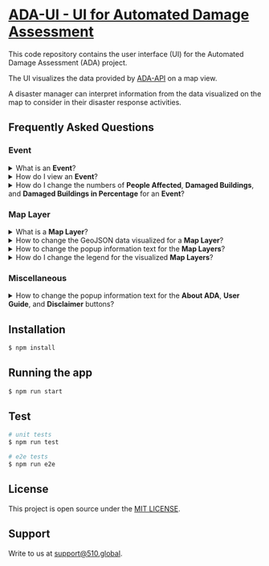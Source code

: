 # [ADA-UI - UI for Automated Damage Assessment](https://ada.510.global/)

This code repository contains the user interface (UI) for the Automated Damage Assessment (ADA) project.

The UI visualizes the data provided by [ADA-API](https://github.com/rodekruis/ADA-API) on a map view.

A disaster manager can interpret information from the data visualized on the map to consider in their disaster response activities.

## Frequently Asked Questions

### Event

<details>
  <summary>What is an <b>Event</b>?</summary>
  <ul><li>An <b>Event</b> refers to a disaster event anywhere in the world. An event can be caused by conflicts, accidents, or nature. Event information can be <b>Restricted</b> (protected by an <b>Event Access Code</b>) or <b>Public</b> (accessible to anyone). An event is identified by an <b>Event Marker</b> on the <a href="https://ada.510.global/events">World View</a> map.</li></ul>
</details>

<details>
  <summary>How do I view an <b>Event</b>?</summary>
  <ul>
  <li>Click on the <b>Event Marker</b> to open the <b>Event Popup</b>.</li>
  <li>If the <b>Event</b> is <b>Public</b>, the <b>View Event</b> button will be clickable.</li>
  <li>If the <b>Event</b> is <b>Restricted</b>, type in the <b>Event Access Code</b>.</li>
  <li>Click on the <b>View Event</b> button.</li>
  <li>The application will show the <b>Event View</b> map.</li>
  </ul>
</details>

<details>
  <summary>How do I change the numbers of <b>People Affected</b>, <b>Damaged Buildings</b>, and <b>Damaged Buildings in Percentage</b> for an <b>Event</b>?</summary>
  <ul>
  <li>If you refer to the <b>Total Statistics</b> on the left side of the application which are shown under the <b>About ADA</b>, <b>User Guide</b>, and <b>Disclaimer</b> buttons,</li>
  <ul>
  <li>These numbers are from <code><a href="https://ada.510.global/api/swagger/#/event/EventController_findOne">GET /api/events/{id}</a></code>.</li>
  <li>To change these numbers, use <code><a href="https://ada.510.global/api/swagger/#/event/EventController_update">PATCH /api/events/{id}</a></code>.</li>
  </ul>
  <li>If you refer to the <b>Admin Level Statistics</b> on the map of the application which are shown in the admin area popups,</li>
  <ul>
  <li>These numbers are from <code><a href="https://ada.510.global/api/swagger/#/event-layer/EventController_readLayer">GET /api/events/{id}/layer/{name}</a></code>.</li>
  <li>To change these numbers, use <code><a href="https://ada.510.global/api/swagger/#/event-layer/EventController_createLayer">POST /api/events/{id}/layer/{name}</a></code>.</li>
  </ul>
  </ul>
</details>

### Map Layer

<details>
  <summary>What is a <b>Map Layer</b>?</summary>
  <ul>
  <li>A <b>Map Layer</b> is <a href="https://geojson.org/">GeoJSON</a> information of an <b>Event</b> which can be visualized on the <b>Event View</b> map.</li>
  <li>Examples of map layers are administrative boundaries, wealth index, population density, assessment area, building and building damage.</li>
  <li>A map layer can contain extra support information to be shown in information popups.</li>
  </ul>
</details>

<details>
  <summary>How to change the GeoJSON data visualized for a <b>Map Layer</b>?</summary>
  <ul>
  <li>This data is from <code>geojson</code> of <code><a href="https://ada.510.global/api/swagger/#/event-layer/EventController_readLayer">GET /api/events/{id}/layer/{name}</a></code>.</li>
  <li>An example of a valid GeoJSON for administrative boundaries is,

```json
{
    "type": "FeatureCollection",
    "features": [
        {
            "type": "Feature",
            "properties": {
                "building_damage": 123,
                "building_damage_percentage": 0.45,
                "people_affected": 6789
            },
            "geometry": {
                "type": "MultiPolygon",
                "coordinates": [
                    [
                        [
                            [95, 216],
                            [241, 253],
                            [175, 138],
                            [95, 216]
                        ]
                    ]
                ]
            }
        }
    ]
}
```

  </li>
  <li>Note that <code>properties</code> contain the keys <code>building_damage</code>, <code>building_damage_percentage</code>, and <code>people_affected</code>. These numbers are shown in the admin area popup and are used to shade the admin areas.</li>
  <li>To change this data update <code>geojson</code> using <code><a href="https://ada.510.global/api/swagger/#/event-layer/EventController_createLayer">POST /api/events/{id}/layer/{name}</a></code>.</li>
  </ul>
</details>

<details>
  <summary>How to change the popup information text for the <b>Map Layers</b>?</summary>
  <ul><li>This Markdown cheat sheet provides a quick overview of all the Markdown syntax elements. It can’t cover every edge case, so if you need more information about any of these elements, refer to the reference guides</li></ul>
</details>

<details>
  <summary>How do I change the legend for the visualized <b>Map Layers</b>?</summary>
  <ul><li>This Markdown cheat sheet provides a quick overview of all the Markdown syntax elements. It can’t cover every edge case, so if you need more information about any of these elements, refer to the reference guides</li></ul>
</details>

### Miscellaneous

<details>
  <summary>How to change the popup information text for the <b>About ADA</b>, <b>User Guide</b>, and <b>Disclaimer</b> buttons?</summary>
  <ul><li>This Markdown cheat sheet provides a quick overview of all the Markdown syntax elements. It can’t cover every edge case, so if you need more information about any of these elements, refer to the reference guides</li></ul>
</details>

## Installation

```bash
$ npm install
```

## Running the app

```bash
$ npm run start
```

## Test

```bash
# unit tests
$ npm run test

# e2e tests
$ npm run e2e
```

## License

This project is open source under the [MIT LICENSE](./LICENSE).

## Support

Write to us at [support@510.global](mailto:support@510.global).
